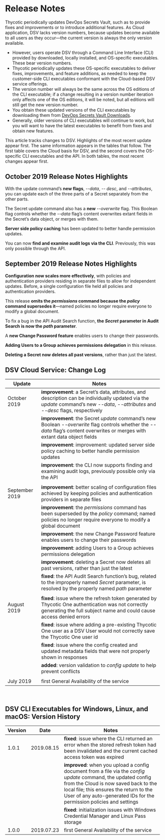 ﻿[title]: # (Release Notes)
[tags]: # (DevOps Secrets Vault,DSV,)
[priority]: # (2110)

# Release Notes

Thycotic periodically updates DevOps Secrets Vault, such as to provide fixes and improvements or to introduce additional features. As Cloud application, DSV lacks version numbers, because updates become available to all users as they occur—the current version is always the only version available.

* However, users operate DSV through a Command Line Interface (CLI) provided by downloaded, locally installed, and OS-specific executables. These bear version numbers.
* Thycotic periodically updates these OS-specific executables to deliver fixes, improvements, and feature additions, as needed to keep the customer-side CLI executables conformant with the Cloud-based DSV service offerings.
* The version number will always be the same across the OS editions of the CLI executable; if a change resulting in a version number iteration only affects one of the OS editions, it will be noted, but all editions will still get the new version number.
* You obtain these updated versions of the CLI executables by downloading them from [DevOps Secrets Vault Downloads](https://dsv.thycotic.com/downloads).
* Generally, older versions of CLI executables will continue to work, but you will want to have the latest executables to benefit from fixes and obtain new features.

This article tracks changes to DSV. Highlights of the most recent update appear first. The same information appears in the tables that follow. The first table covers the Cloud basis for DSV, and the second covers the OS-specific CLI executables and the API. In both tables, the most recent changes appear first.

## October 2019 Release Notes Highlights

With the update command’s **new flags**, *--data*, *-- desc*, and *--attributes*, you can update each of the three parts of a Secret separately from the other parts. 

The Secret update command also has a **new** *--overwrite* flag. This Boolean flag controls whether the *--data* flag’s content overwrites extant fields in the Secret’s data object, or merges with them.

**Server side policy caching** has been updated to better handle permission updates.

You can now **find and examine audit logs via the CLI**. Previously, this was only possible through the API. 

## September 2019 Release Notes Highlights

**Configuration now scales more effectively**, with policies and authentication providers residing in separate files to allow for independent updates. Before, a single configuration file held all policies and authentication providers.

This release **omits the *permissions* command because the *policy* command supersedes it**—named policies no longer require everyone to modify a global document. 

To fix a bug in the API Audit Search function, **the *Secret* parameter in Audit Search is now the *path* parameter**.

A **new Change Password feature** enables users to change their passwords.

**Adding Users to a Group achieves permissions delegation** in this release.

**Deleting a Secret now deletes all past versions**, rather than just the latest.

## DSV Cloud Service: Change Log

| **Update**             | **Notes**                                  |
|------------------------|--------------------------------------------|
| October 2019           | **improvement**: a Secret’s data, attributes, and description can be individually updated via the *update* command’s new *--data*, *--attributes* and *--desc* flags, respectively |
|                        | **improvement**: the Secret *update* command’s new Boolean *--overwrite* flag controls whether the *--data* flag’s content overwrites or merges with extant data object fields |
|                        | **improvement**: improvement: updated server side policy caching to better handle permission updates |
|                        | **improvement**: the CLI now supports finding and examining audit logs, previously possible only via the API |
|                        |      |
| September 2019         | **improvement**: better scaling of configuration files achieved by keeping policies and authentication providers in separate files  |
|                        | **improvement**: the *permissions* command has been superseded by the *policy* command; named policies no longer require everyone to modify a global document |
|                        | **improvement**: the new Change Password feature enables users to change their passwords |
|                        | **improvement**: adding Users to a Group achieves permissions delegation |
|                        | **improvement**: deleting a Secret now deletes all past versions, rather than just the latest |
|                        | **fixed**: the API Audit Search function’s bug, related to the improperly named *Secret* parameter, is resolved by the properly named *path* parameter |
|                        |      |
| August 2019            | **fixed**: issue where the refresh token generated by Thycotic One authentication was not correctly generating the full subject name and could cause access denied errors |
|                        | **fixed**: issue where adding a pre-existing Thycotic One user as a DSV User would not correctly save the Thycotic One user id |
|                        | **fixed**: issue where the config created and updated metadata fields that were not properly shown in responses |
|                        | **added**: version validation to *config update* to help prevent conflicts |
|                        |      |
| July 2019              | first General Availability of the service  |
 

## DSV CLI Executables for Windows, Linux, and macOS: Version History

| **Version** | **Date**   | **Notes**  |
|-------------|------------|------------|
| 1.0.1       | 2019.08.15 | **fixed**: issue where the CLI returned an error when the stored refresh token had been invalidated and the current cached access token was expired |
|             |            | **improved**: when you upload a config document from a file via the *config update* command, the updated config from the Cloud is now saved back to the local file; this ensures the return to the User of any auto-generated IDs for the permission policies and settings |
|             |            | **fixed**: initialization issues with Windows Credential Manager and Linux Pass storage |
| 1.0.0       | 2019.07.23 | first General Availability of the service |

